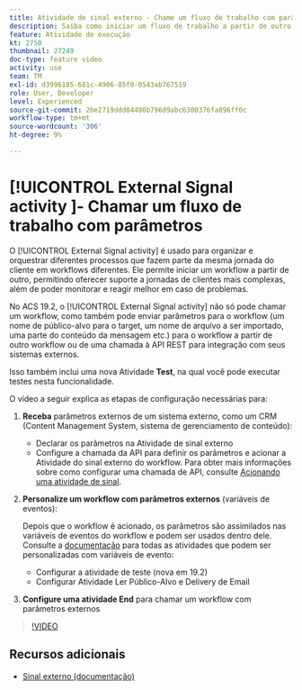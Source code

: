 ```yaml
---
title: Atividade de sinal externo - Chame um fluxo de trabalho com parâmetros
description: Saiba como iniciar um fluxo de trabalho a partir de outro para oferecer suporte a jornadas de clientes mais complexas, além de monitorar e reagir melhor aos problemas.
feature: Atividade de execução
kt: 2750
thumbnail: 27249
doc-type: feature video
activity: use
team: TM
exl-id: d3996185-681c-4906-85f0-0543ab767519
role: User, Developer
level: Experienced
source-git-commit: 2be2719ddd84490b796d9abc6300376fa896ff0c
workflow-type: tm+mt
source-wordcount: '306'
ht-degree: 9%

---
```


# [!UICONTROL External Signal activity ]- Chamar um fluxo de trabalho com parâmetros

O [!UICONTROL External Signal activity] é usado para organizar e orquestrar diferentes processos que fazem parte da mesma jornada do cliente em workflows diferentes. Ele permite iniciar um workflow a partir de outro, permitindo oferecer suporte a jornadas de clientes mais complexas, além de poder monitorar e reagir melhor em caso de problemas.

No ACS 19.2, o [!UICONTROL External Signal activity] não só pode chamar um workflow, como também pode enviar parâmetros para o workflow (um nome de público-alvo para o target, um nome de arquivo a ser importado, uma parte do conteúdo da mensagem etc.) para o workflow a partir de outro workflow ou de uma chamada à API REST para integração com seus sistemas externos.

Isso também inclui uma nova Atividade **Test**, na qual você pode executar testes nesta funcionalidade.

O vídeo a seguir explica as etapas de configuração necessárias para:

1. **Receba** parâmetros externos de um sistema externo, como um CRM (Content Management System, sistema de gerenciamento de conteúdo):

   * Declarar os parâmetros na Atividade de sinal externo
   * Configure a chamada da API para definir os parâmetros e acionar a Atividade do sinal externo do workflow. Para obter mais informações sobre como configurar uma chamada de API, consulte [Acionando uma atividade de sinal](https://docs.campaign.adobe.com/doc/standard/en/api/ACS_API.html#triggering-a-signal-activity).

1. **Personalize um workflow com parâmetros externos**  (variáveis de eventos):

   Depois que o workflow é acionado, os parâmetros são assimilados nas variáveis de eventos do workflow e podem ser usados dentro dele. Consulte a [documentação](https://helpx.adobe.com/campaign/standard/automating/using/calling-a-workflow-with-external-parameters.html) para todas as atividades que podem ser personalizadas com variáveis de evento:

   * Configurar a atividade de teste (nova em 19.2)
   * Configurar Atividade Ler Público-Alvo e Delivery de Email

1. **Configure uma atividade End** para chamar um workflow com parâmetros externos

>[!VIDEO](https://video.tv.adobe.com/v/27249/?quality=12)

## Recursos adicionais

* [Sinal externo (documentação)](https://experienceleague.adobe.com/docs/campaign-standard/using/managing-processes-and-data/calling-workflow-external-parameters/calling-a-workflow-with-external-parameters.html)
